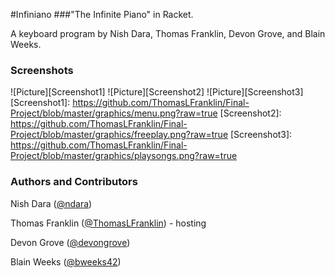 #Infiniano
###"The Infinite Piano" in Racket.

A keyboard program by Nish Dara, Thomas Franklin, Devon Grove, and Blain Weeks.


### Screenshots
![Picture][Screenshot1]
![Picture][Screenshot2]
![Picture][Screenshot3]
[Screenshot1]: https://github.com/ThomasLFranklin/Final-Project/blob/master/graphics/menu.png?raw=true
[Screenshot2]: https://github.com/ThomasLFranklin/Final-Project/blob/master/graphics/freeplay.png?raw=true
[Screenshot3]: https://github.com/ThomasLFranklin/Final-Project/blob/master/graphics/playsongs.png?raw=true


### Authors and Contributors
Nish Dara ([@ndara](https://github.com/ndara))

Thomas Franklin ([@ThomasLFranklin](https://github.com/ThomasLFranklin)) - hosting

Devon Grove ([@devongrove](https://github.com/devongrove))

Blain Weeks ([@bweeks42](https://github.com/bweeks42))

